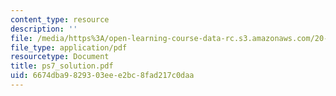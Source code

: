 ```yaml
---
content_type: resource
description: ''
file: /media/https%3A/open-learning-course-data-rc.s3.amazonaws.com/20-410j-molecular-cellular-and-tissue-biomechanics-be-410j-spring-2003/6674dba9829303eee2bc8fad217c0daa_ps7_solution.pdf
file_type: application/pdf
resourcetype: Document
title: ps7_solution.pdf
uid: 6674dba9-8293-03ee-e2bc-8fad217c0daa
---
```

